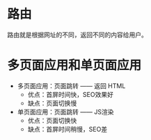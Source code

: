 # 路由

路由就是根据网址的不同，返回不同的内容给用户。

# 多页面应用和单页面应用

* 多页面应用：页面跳转 —— 返回 HTML
  * 优点：首屏时间快，SEO效果好
  * 缺点：页面切换慢
* 单页面应用：页面跳转 —— JS渲染
  * 优点：页面切换快
  * 缺点：首屏时间稍慢，SEO差

